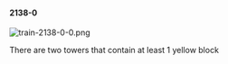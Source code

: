 #### 2138-0
![train-2138-0-0.png](https://github.com/lil-lab/nlvr/raw/master/nlvr/train/images/79/train-2138-0-0.png "train-2138-0-0.png")

There are two towers that contain at least 1 yellow block